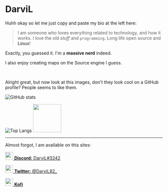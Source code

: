 # DarviL

Huhh okay so let me just copy and paste my bio at the left here:

> I am someone who loves everything related to technology, and how it works. I love the *old stuff* and `programming`.
> Long life open source and **Linux**!

Exactly, you guessed it. I'm a **massive nerd** indeed.

I also enjoy creating maps on the Source engine I guess.

<br>

Alright great, but now look at this images, don't they look cool on a GitHub profile? People seems to like them.

![GitHub stats](https://github-readme-stats.vercel.app/api?username=DarviL82&show_icons=true&theme=synthwave&hide_border=true&title_color=03fcb1)

![Top Langs](https://github-readme-stats.vercel.app/api/top-langs/?username=DarviL82&layout=compact)
<img width="90px" src="https://user-images.githubusercontent.com/48654552/127066313-9da7f85a-ce25-4ef9-996e-d0f7f758414d.png">

---

Almost forgot, I am available on this sites:

<a href="https://discord.gg"> <img width="25px" src="https://discord.com/assets/3437c10597c1526c3dbd98c737c2bcae.svg"> **Discord:** DarviL#3242 </a>

<a href="https://twitter.com/DarviL82_"> <img width="25px" src="https://user-images.githubusercontent.com/48654552/136849087-8bf434c0-e649-4d15-ae7c-d5bd9765e40f.png"> **Twitter:** @DarviL82_ </a>

<a href="https://ko-fi.com/darvil"> <img width="25px" src="https://uploads-ssl.webflow.com/5c14e387dab576fe667689cf/61e1116779fc0a9bd5bdbcc7_Frame%206.png"> **Kofi** </a>
